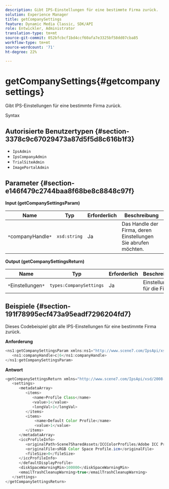 ```yaml
---
description: Gibt IPS-Einstellungen für eine bestimmte Firma zurück.
solution: Experience Manager
title: getCompanySettings
feature: Dynamic Media Classic, SDK/API
role: Entwickler, Administrator
translation-type: tm+mt
source-git-commit: 052bfcbcf1bd4ccf60afa7e3325bf58dd07cba85
workflow-type: tm+mt
source-wordcount: '71'
ht-degree: 22%

---
```



# getCompanySettings{#getcompanysettings}

Gibt IPS-Einstellungen für eine bestimmte Firma zurück.

Syntax

## Autorisierte Benutzertypen {#section-3378c9c67029473a87d5f5d8c616b1f3}

* `IpsAdmin`
* `IpsCompanyAdmin`
* `TrialSiteAdmin`
* `ImagePortalAdmin`

## Parameter {#section-e146f479c2744baa8f68be8c8848c97f}

**Input (getCompanySettingsParam)**

| Name | Typ | Erforderlich | Beschreibung |
|---|---|---|---|
| `*`companyHandle`*` | `xsd:string` | Ja | Das Handle der Firma, deren Einstellungen Sie abrufen möchten. |

**Output (getCompanySettingsReturn)**

| Name | Typ | Erforderlich | Beschreibung |
|---|---|---|---|
| `*`Einstellungen`*` | `types:CompanySettings` | Ja | Einstellungen für die Firma. |

## Beispiele {#section-191f78995ecf473a95eadf7296204fd7}

Dieses Codebeispiel gibt alle IPS-Einstellungen für eine bestimmte Firma zurück.

**Anforderung**

```java
<ns1:getCompanySettingsParam xmlns:ns1="http://www.scene7.com/IpsApi/xsd/2008-01-15">
   <ns1:companyHandle>c|6</ns1:companyHandle>
</ns1:getCompanySettingsParam>
```

**Antwort**

```java
<getCompanySettingsReturn xmlns="http://www.scene7.com/IpsApi/xsd/2008-01-15">
   <settings>
      <metadataArray>
         <items>
            <name>Profile Class</name>
            <value>1</value>
            <longVal>1</longVal>
         </items>
         <items>
             <name>Default Color Profile</name>
             <value>1</value>
         </items>
      </metadataArray>
      <iccProfileInfo>
         <originalPath>Scene7SharedAssets/ICCColorProfiles/Adobe ICC Profiles/RGB Profiles/</originalPath>
         <originalFile>sRGB Color Space Profile.icm</originalFile>
         <fileSize>0</fileSize>
      </iccProfileInfo>
      </defaultDisplayProfile>
      <diskSpaceWarningMin>100000</diskSpaceWarningMin>
      <emailTrashCleanupWarning>true</emailTrashCleanupWarning>
   </settings>
</getCompanySettingsReturn>
```

